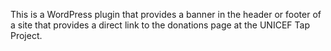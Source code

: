 This is a WordPress plugin that provides a banner in the header or footer of a site that provides a direct
link to the donations page at the UNICEF Tap Project. 
